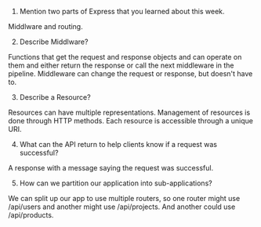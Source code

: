 1. Mention two parts of Express that you learned about this week.

Middlware and routing.

2. Describe Middlware?

Functions that get the request and response objects and can operate on them and either return the response or call the next middleware in the pipeline. Middleware can change the request or response, but doesn't have to.

3. Describe a Resource?

Resources can have multiple representations. Management of resources is done through HTTP methods. Each resource is accessible through a unique URI.

4. What can the API return to help clients know if a request was successful?

A response with a message saying the request was successful.

5. How can we partition our application into sub-applications?

We can split up our app to use multiple routers, so one router might use /api/users and another might use /api/projects. And another could use /api/products.
